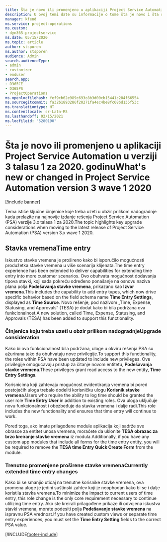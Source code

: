 ```yaml
---
title: Šta je novo ili promenjeno u aplikaciji Project Service Automation u verziji 3.x talasu 1 za 2020. godinu
description: U ovoj temi date su informacije o tome šta je novo i šta se promenilo u rešenju Project Service Automation u verziji 3 talasu 1 za 2020.
manager: kfend
ms.service: project-operations
ms.custom:
- dyn365-projectservice
ms.date: 05/15/2020
ms.topic: article
author: stsporen
ms.author: stsporen
audience: Admin
search.audienceType:
- admin
- customizer
- enduser
search.app:
- D365CE
- D365PS
- ProjectOperations
ms.openlocfilehash: fef9cb62e989c693c8b3d00cb15441c284f66554
ms.sourcegitcommit: fa32b1893286f20271fa4ec4be8fc68bd135f53c
ms.translationtype: HT
ms.contentlocale: sr-Latn-RS
ms.lasthandoff: 02/15/2021
ms.locfileid: "5280190"
---
```

# <a name="whats-new-or-changed-in-project-service-automation-version-3-wave-1-2020"></a><span data-ttu-id="c516e-103">Šta je novo ili promenjeno u aplikaciji Project Service Automation u verziji 3 talasu 1 za 2020. godinu</span><span class="sxs-lookup"><span data-stu-id="c516e-103">What's new or changed in Project Service Automation version 3 wave 1 2020</span></span>

[!include [banner](../includes/psa-now-project-operations.md)]

<span data-ttu-id="c516e-104">Tema ističe ključne činjenice koje treba uzeti u obzir prilikom nadogradnje kada prelazite na najnovije izdanje rešenja Project Service Automation (PSA) verzije 3.x talasa 1 za 2020.</span><span class="sxs-lookup"><span data-stu-id="c516e-104">The topic highlights key upgrade considerations when moving to the latest release of Project Service Automation (PSA) version 3.x wave 1 2020.</span></span>

## <a name="time-entry"></a><span data-ttu-id="c516e-105">Stavka vremena</span><span class="sxs-lookup"><span data-stu-id="c516e-105">Time entry</span></span>
<span data-ttu-id="c516e-106">Iskustvo stavke vremena je prošireno kako bi isporučilo mogućnosti produžetka stavke vremena u više scenarija klijenata.</span><span class="sxs-lookup"><span data-stu-id="c516e-106">The time entry experience has been extended to deliver capabilities for extending time entry into more customer scenarios.</span></span> <span data-ttu-id="c516e-107">Ovo obuhvata mogućnost dodavanja tipova stavki, koji sada pokreću određeno ponašanje na osnovu naziva plana polja **Podešavanja stavke vremena**, prikazano kao **Izvor vremena**.</span><span class="sxs-lookup"><span data-stu-id="c516e-107">This includes the capability to add entry types, which now drive specific behavior based on the field schema name **Time Entry Settings**, displayed as **Time Source**.</span></span> <span data-ttu-id="c516e-108">Novo rešenje, pod nazivom „Time, Expense, Statusing, and Approvals“ (TESA) je dodat kako bi bila podržana ova funkcionalnost.</span><span class="sxs-lookup"><span data-stu-id="c516e-108">A new solution, called Time, Expense, Statusing, and Approvals (TESA) has been added to support this functionality.</span></span>

### <a name="upgrade-consideration"></a><span data-ttu-id="c516e-109">Činjenica koju treba uzeti u obzir prilikom nadogradnje</span><span class="sxs-lookup"><span data-stu-id="c516e-109">Upgrade consideration</span></span>
<span data-ttu-id="c516e-110">Kako bi ova funkcionalnost bila podržana, uloge u okviru rešenja PSA su ažurirana tako da obuhvataju nove privilegije.</span><span class="sxs-lookup"><span data-stu-id="c516e-110">To support this functionality, the roles within PSA have been updated to include new privileges.</span></span> <span data-ttu-id="c516e-111">Ove privilegije omogućavaju pristup za čitanje novom entitetu, **Podešavanja stavke vremena**.</span><span class="sxs-lookup"><span data-stu-id="c516e-111">These privileges grant read access to the new entity, **Time Entry Settings**.</span></span>

<span data-ttu-id="c516e-112">Korisnicima koji zahtevaju mogućnost evidentiranja vremena bi pored postojećih uloga trebalo dodeliti korisničku ulogu **Korisnik stavke vremena**.</span><span class="sxs-lookup"><span data-stu-id="c516e-112">Users who require the ability to log time should be granted the user role **Time Entry User** in addition to existing roles.</span></span> <span data-ttu-id="c516e-113">Ova uloga uključuje novu funkcionalnost i obezbeđuje da stavka vremena i dalje radi.</span><span class="sxs-lookup"><span data-stu-id="c516e-113">This role includes the new functionality and ensures that time entry will continue to work.</span></span>

<span data-ttu-id="c516e-114">Pored toga, ako imate prilagođene module aplikacija koji sadrže sve obrasce za entitet unosa vremena, moraćete da uklonite **TESA obrazac za brzo kreiranje stavke vremena** iz modula.</span><span class="sxs-lookup"><span data-stu-id="c516e-114">Additionally, if you have any custom app modules that include all forms for the time entry entity, you will be required to remove the **TESA time Entry Quick Create Form** from the module.</span></span>

### <a name="currently-extended-time-entry-changes"></a><span data-ttu-id="c516e-115">Trenutno promenjene proširene stavke vremena</span><span class="sxs-lookup"><span data-stu-id="c516e-115">Currently extended time entry changes</span></span>
<span data-ttu-id="c516e-116">Kako bi se smanjio uticaj na trenutne korisnike stavke vremena, ova promena uloge je jedini suštinski zahtev koji je neophodan kako bi se i dalje koristila stavka vremena.</span><span class="sxs-lookup"><span data-stu-id="c516e-116">To minimize the impact to current users of time entry, this role change is the only core requirement necessary to continue utilizing time entry.</span></span> <span data-ttu-id="c516e-117">Ako ste kreirali prilagođene prikaze ili odvojena iskustva stavki vremena, morate podesiti polja **Podešavanje stavke vremena** na ispravnu PSA vrednost.</span><span class="sxs-lookup"><span data-stu-id="c516e-117">If you have created custom views or separate time entry experiences, you must set the **Time Entry Setting** fields to the correct PSA value.</span></span>


[!INCLUDE[footer-include](../includes/footer-banner.md)]